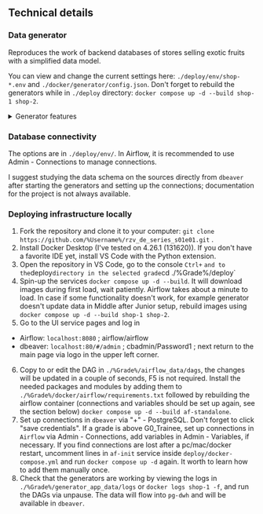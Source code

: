 ## Technical details

### Data generator

Reproduces the work of backend databases of stores selling exotic fruits with a simplified data model.

You can view and change the current settings here: `./deploy/env/shop-*.env` and `./docker/generator/config.json`. Don't forget to rebuild the generators while in `./deploy` directory: `docker compose up -d --build shop-1 shop-2`.

<details>
<summary>Generator features</summary>
<br>

* Using the Faker package, generates rows for tables in the Postgres database
* Multiple source instances can be deployed (simulating shop's branches)
* Reproducibility of generating and updating data through seed: `GENERATOR_SEED`
* Deleting data older than time X via `DELETE_OLDER_THAN_SEC`
* Update random number of columns in rows with managed depth in the past: `update_rows_per_tick, UPDATE_NOT_OLDER_THAN_SEC`
* Automatic stop after a specified time: `STOP_GENERATOR_AFTER_SEC`
* Managed frequency of data insertion and modification (time between ticks): `TICK_INTERVAL_SEC`
* Detailed logging of the DEBUG level and convenient INFO level in the container: `docker logs shop-1 -f` and in `./generator_app_data/logs`
</details>


### Database connectivity
The options are in `./deploy/env/`.
In Airflow, it is recommended to use Admin - Connections to manage connections.

I suggest studying the data schema on the sources directly from `dbeaver` after starting the generators and setting up the connections; documentation for the project is not always available.


### Deploying infrastructure locally
1. Fork the repository and clone it to your computer: `git clone https://github.com/%Username%/rzv_de_series_s01e01.git` .
2. Install Docker Desktop (I've tested on 4.26.1 (131620)). If you don't have a favorite IDE yet, install VS Code with the Python extension.
3. Open the repository in VS Code, go to the console `Ctrl+` ` and to the `deploy` directory in the selected grade `cd ./%Grade%/deploy`
4. Spin-up the services `docker compose up -d --build`. It will download images during first load, wait patiently. Airflow takes about a minute to load. In case if some functionality doesn't work, for example generator doesn't update data in Middle after Junior setup, rebuild images using  `docker compose up -d --build shop-1 shop-2`.
5. Go to the UI service pages and log in
* Airflow: `localhost:8080` ; airflow/airflow
* dbeaver: `localhost:80/#/admin` ; cbadmin/Password1 ; next return to the main page via logo in the upper left corner.
6. Copy to or edit the DAG in `./%Grade%/airflow_data/dags`, the changes will be updated in a couple of seconds, F5 is not required. Install the needed packages and modules by adding them to `./%Grade%/docker/airflow/requirements.txt` followed by rebuilding the airflow container (connections and variables should be set up again, see the section below) `docker compose up -d --build af-standalone`.
7. Set up connections in `dbeaver` via "+" - PostgreSQL. Don't forget to click "save credentials".
If a grade is above G0_Trainee, set up connections in `Airflow` via Admin - Connections, add variables in Admin - Variables, if necessary. If you find connections are lost after a pc/mac/docker restart, uncomment lines in `af-init` service inside `deploy/docker-compose.yml` and run `docker compose up -d` again. It worth to learn how to add them manually once.
8. Check that the generators are working by viewing the logs in `./%Grade%/generator_app_data/logs` or `docker logs shop-1 -f`, and run the DAGs via unpause. The data will flow into `pg-dwh` and will be available in `dbeaver`.